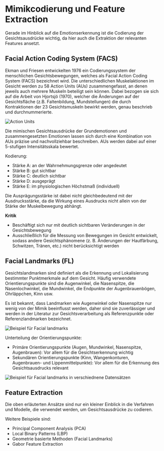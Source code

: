 # Mimikcodierung und Feature Extraction

Gerade im Hinblick auf die Emotionserkennung ist die Codierung der Gesichtsausdrücke wichtig, da hier auch die Extraktion der relevanten Features ansetzt.

<!-- #region -->
## Facial Action Coding System  (FACS)

Ekman und Friesen entwickelten 1976 ein Codierungssystem der menschlichen Gesichtsbewegungen, welches als Facial Action Coding System (FACS) bezeichnet wird. Die unterschiedlichen Muskelaktionen im Gesicht werden zu 58 Action Units (AUs) zusammengefasst, an denen jeweils auch mehrere Muskeln beteiligt sein können. Dabei bezogen sie sich auf die Arbeit von Hjortsjö (1970), welcher die Änderungen auf der Gesichtsfläche (z.B. Faltenbildung, Mundstellungen) die durch Kontraktionen der 23 Gesichtsmuskeln bewirkt werden, genau beschrieb und durchnummerierte.

![Action Units](./images/AUs.jpg)

Die mimischen Gesichtsausdrücke der Grundemotionen und zusammengesetzten Emotionen lassen sich durch eine Kombination von AUs präzise und nachvollziehbar beschreiben. 
AUs werden dabei auf einer 5-stufigen Intensitätsskala bewertet.

Kodierung:
   * Stärke A: an der Wahrnehmungsgrenze oder angedeutet
   * Stärke B: gut sichtbar
   * Stärke C: deutlich sichtbar
   * Stärke D: ausgeprägt
   * Stärke E: im physiologischen Höchstmaß (individuell)
   
Die Ausprägungsstärke ist dabei nicht gleichbedeutend mit der Ausdrucksstärke, da die Wirkung eines Ausdrucks nicht allein von der Stärke der Muskelbewegung abhängt. 
 

**Kritik**

* Beschäftigt sich nur mit deutlich sichtbaren Veränderungen in der Gesichtsbewegung
* Ausschließlich für die Messung von Bewegungen im Gesicht entwickelt, sodass andere Gesichtsphänomene (z. B. Änderungen der Hautfärbung, Schwitzen, Tränen, etc.) nicht berücksichtigt werden


<!-- #endregion -->

## Facial Landmarks (FL)

Gesichtslandmarken sind definiert als die Erkennung und Lokalisierung bestimmter Punktmerkmale auf dem Gesicht. Häufig verwendete Orientierungspunkte sind die Augenwinkel, die Nasenspitze, die Nasenlochwinkel, die Mundwinkel, die Endpunkte der Augenbrauenbögen, Ohrläppchen, Kinn usw. 

Es ist bekannt, dass Landmarken wie Augenwinkel oder Nasenspitze nur wenig von der Mimik beeinflusst werden, daher sind sie zuverlässiger und werden in der Literatur zur Gesichtsverarbeitung als Referenzpunkte oder Referenzlandmarken bezeichnet.

![Beispiel für Facial landmarks](./images/FacialLandmarks.png)

Unterteilung der Orientierungspunkte:
* Primäre Orientierungspunkte (Augen, Mundwinkel, Nasenspitze, Augenbrauen): Vor allem für die Gesichtserkennung wichtig
* Sekundären Orientierungspunkte (Kinn, Wangenkonturen, Augenbrauen- und Lippenmittelpunkte): Vor allem für die Erkennung des Gesichtsausdrucks relevant 

![Beispiel für Facial landmarks in verschiednene Datensätzen](./images/facialLandmarksDatasets.jpg)


## Feature Extraction
Die oben erläuterten Ansätze sind nur ein kleiner Einblick in die Verfahren und Modelle, die verwendet werden, um Gesichtsausdrücke zu codieren. 

Weitere Beispiele sind:
* Principal Component Analysis (PCA)
* Local Binary Patterns (LBP)
* Geometrie basierte Methoden (Facial Landmarks)
* Gabor Feature Extraction
